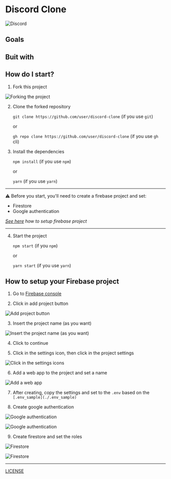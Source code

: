 # Discord Clone

![Discord](https://blog.br.uptodown.com/files/2017/12/discord-app-featured-1280x720.jpg)

## Goals



## Buit with



## How do I start?

1. Fork this project

![Forking the project](https://camo.githubusercontent.com/6f03010c651d060f8b7cfc17da7098c1757c4ead/68747470733a2f2f6669727374636f6e747269627574696f6e732e6769746875622e696f2f6173736574732f526561646d652f666f726b2e706e67)

2. Clone the forked repository

    `git clone https://github.com/user/discord-clone` (if you use `git`)

    or 

    `gh repo clone https://github.com/user/discord-clone` (if you use `gh` cli)

3. Install the dependencies

    `npm install` (if you use `npm`)

    or

    `yarn` (if you use   `yarn`)

-----

⚠️ Before you start, you'll need to create a firebase project and set:

- Firestore
- Google authentication

_[See here](#how-to-setup-your-firebase-project) how to setup firebase project_

-----

4. Start the project 

    `npm start` (if you `npm`)

    or

    `yarn start` (if you use `yarn`)

## How to setup your Firebase project

1. Go to [Firebase console](https://console.firebase.google.com/)

2. Click in add project button

![Add project button](https://res.cloudinary.com/emmorais/image/upload/v1603311708/Firebase/Screenshot_2020-10-21_Firebase_console_qfpkvm.png)

3. Insert the project name (as you want)

![Insert the project name (as you want)](https://res.cloudinary.com/emmorais/image/upload/v1603311796/Firebase/Screenshot_2020-10-21_Firebase_console_1_fjsenj.png)

4. Click to continue

5. Click in the settings icon, then click in the project settings

![Click in the settings icons](https://res.cloudinary.com/emmorais/image/upload/v1603311889/Firebase/Screenshot_2020-10-21_Discord_Clone_Discord_Clone_Console_do_Firebase_jhvyih.png)

6. Add a web app to the project and set a name

![Add a web app](https://res.cloudinary.com/emmorais/image/upload/v1603312044/Firebase/Screenshot_2020-10-21_Discord_Clone_Configura%C3%A7%C3%B5es_Console_do_Firebase_qgnosu.png)

7. After creating, copy the settings and set to the `.env` based on the `[.env_sample](./.env_sample)`

8. Create google authentication

![Google authentication](https://res.cloudinary.com/emmorais/image/upload/v1603312235/Firebase/Screenshot_2020-10-21_Discord_Clone_Cloud_Firestore_Console_do_Firebase_1_aovrcl.png)

![Google authentication](https://cloud.google.com/appengine/docs/images/firebase_auth_enable.png)

9. Create firestore and set the roles

![Firestore](https://res.cloudinary.com/emmorais/image/upload/v1603312235/Firebase/Screenshot_2020-10-21_Discord_Clone_Cloud_Firestore_Console_do_Firebase_dri1au.png)

![Firestore](https://res.cloudinary.com/emmorais/image/upload/v1603312242/Firebase/Screenshot_2020-10-21_Discord_Clone_Cloud_Firestore_Console_do_Firebase_2_wrxvwk.png)

----- 

[LICENSE](./LICENSE)
